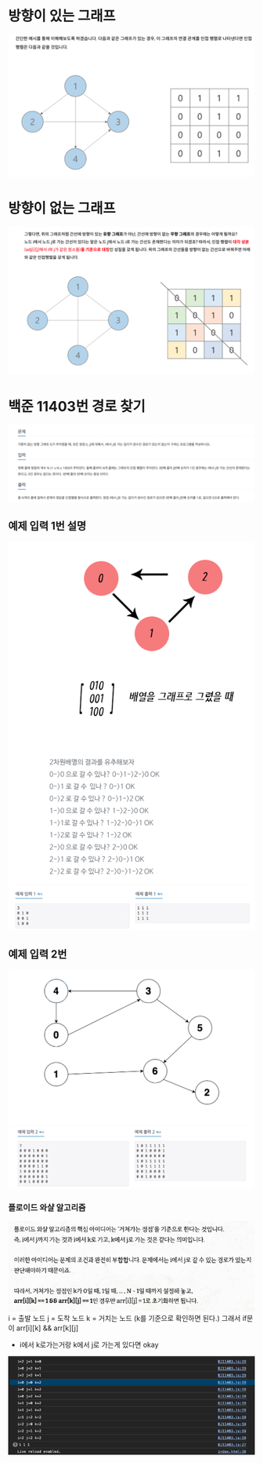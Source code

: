 # 방향이 있는 그래프

![Alt text](./images/image.png)

# 방향이 없는 그래프

![Alt text](./images/image-1.png)

# 백준 11403번 경로 찾기

![Alt text](./images/image-7.png)

## 예제 입력 1번 설명

![Alt text](./images/image-5.png)
![Alt text](./images/image-2.png)

## 예제 입력 2번

![Alt text](./images/image-6.png)
![Alt text](./images/image-3.png)

### 플로이드 와샬 알고리즘

![Alt text](./images/image-4.png)
i = 출발 노드
j = 도착 노드
k = 거치는 노드 (k를 기준으로 확인하면 된다.)
그래서 if문이 arr[i][k] && arr[k][j]

- i에서 k로가는거랑 k에서 j로 가는게 있다면 okay

![Alt text](./images/image-8.png)
